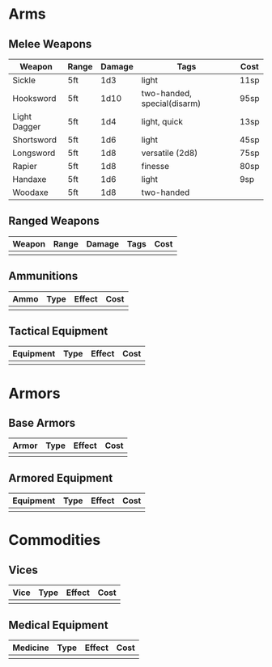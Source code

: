 # Arms
## Melee Weapons
| Weapon       | Range | Damage | Tags                        | Cost |
| ------------ | ----- | ------ | --------------------------- | ---- |
| Sickle       | 5ft   | 1d3    | light                       | 11sp |
| Hooksword    | 5ft   | 1d10   | two-handed, special(disarm) | 95sp |
| Light Dagger | 5ft   | 1d4    | light, quick                | 13sp |
| Shortsword   | 5ft   | 1d6    | light                       | 45sp |
| Longsword    | 5ft   | 1d8    | versatile (2d8)             | 75sp |
| Rapier       | 5ft   | 1d8    | finesse                     | 80sp |
| Handaxe      | 5ft   | 1d6    | light                       | 9sp  |
| Woodaxe      | 5ft   | 1d8    | two-handed                            |      |

## Ranged Weapons
| Weapon | Range | Damage | Tags | Cost |
| ------ | ----- | ------ | ---- | ---- |
|        |       |        |      |      |
## Ammunitions
| Ammo | Type | Effect | Cost |
| ---- | ---- | ------ | ---- |
|      |      |        |      |

## Tactical Equipment
| Equipment | Type | Effect | Cost |
| --------- | ---- | ------ | ---- |
|           |      |        |      |

# Armors
## Base Armors
| Armor | Type | Effect | Cost |
| ----- | ---- | ------ | ---- |
|       |      |        |      |

## Armored Equipment
| Equipment | Type | Effect | Cost |
| --------- | ---- | ------ | ---- |
|           |      |        |      |

# Commodities
## Vices
| Vice | Type | Effect | Cost |
| ---- | ---- | ------ | ---- |
|      |      |        |      |

## Medical Equipment
| Medicine | Type | Effect | Cost |
| -------- | ---- | ------ | ---- |
|          |      |        |      |